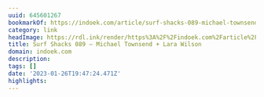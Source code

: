 ```yaml
---
uuid: 645601267
bookmarkOf: https://indoek.com/article/surf-shacks-089-michael-townsend-lara-wilson/
category: link
headImage: https://rdl.ink/render/https%3A%2F%2Findoek.com%2Farticle%2Fsurf-shacks-089-michael-townsend-lara-wilson%2F
title: Surf Shacks 089 – Michael Townsend + Lara Wilson
domain: indoek.com
description:
tags: []
date: '2023-01-26T19:47:24.471Z'
highlights:
---
```



